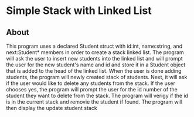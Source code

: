 # Simple Stack with Linked List
## About
This program uses a declared Student struct with id:int, name:string, and next:Student* members in order to create 
a stack linked list. The program will ask the user to insert new students into the linked list and will prompt the user 
for the new student's name and id and store it in a Student object that is added to the head of the linked list. When the 
user is done adding students, the program will newly created stack of students. Next, it will ask if the user would like to 
delete any students from the stack. If the user chooses yes, the program will prompt the user for the id number of the student
they want to delete from the stack. The program will verigy if the id is in the current stack and removie the student if found.
The program will then display the update student stack
